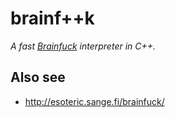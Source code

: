 # brainf++k
_A fast [Brainfuck](https://en.wikipedia.org/wiki/Brainfuck) interpreter in C++._

## Also see
- http://esoteric.sange.fi/brainfuck/
